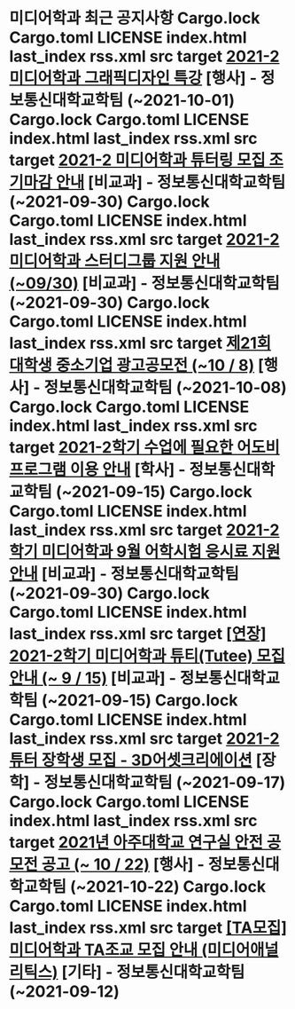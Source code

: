 # 미디어학과 최근 공지사항 Cargo.lock Cargo.toml LICENSE index.html last_index rss.xml src target **[2021-2 미디어학과 그래픽디자인 특강](https://media.ajou.ac.kr/media/board/board01.jsp?mode=view&amp;article_no=224931&amp;board_wrapper=%2Fmedia%2Fboard%2Fboard01.jsp&amp;pager.offset=0&amp;board_no=304)** [행사] - 정보통신대학교학팀 (~2021-10-01) Cargo.lock Cargo.toml LICENSE index.html last_index rss.xml src target **[2021-2 미디어학과 튜터링 모집 조기마감 안내](https://media.ajou.ac.kr/media/board/board01.jsp?mode=view&amp;article_no=224700&amp;board_wrapper=%2Fmedia%2Fboard%2Fboard01.jsp&amp;pager.offset=0&amp;board_no=304)** [비교과] - 정보통신대학교학팀 (~2021-09-30) Cargo.lock Cargo.toml LICENSE index.html last_index rss.xml src target **[2021-2 미디어학과 스터디그룹 지원 안내 (~09/30)](https://media.ajou.ac.kr/media/board/board01.jsp?mode=view&amp;article_no=224694&amp;board_wrapper=%2Fmedia%2Fboard%2Fboard01.jsp&amp;pager.offset=0&amp;board_no=304)** [비교과] - 정보통신대학교학팀 (~2021-09-30) Cargo.lock Cargo.toml LICENSE index.html last_index rss.xml src target **[제21회 대학생 중소기업 광고공모전 (~10 / 8)](https://media.ajou.ac.kr/media/board/board01.jsp?mode=view&amp;article_no=224687&amp;board_wrapper=%2Fmedia%2Fboard%2Fboard01.jsp&amp;pager.offset=0&amp;board_no=304)** [행사] - 정보통신대학교학팀 (~2021-10-08) Cargo.lock Cargo.toml LICENSE index.html last_index rss.xml src target **[2021-2학기 수업에 필요한 어도비 프로그램 이용 안내](https://media.ajou.ac.kr/media/board/board01.jsp?mode=view&amp;article_no=224667&amp;board_wrapper=%2Fmedia%2Fboard%2Fboard01.jsp&amp;pager.offset=0&amp;board_no=304)** [학사] - 정보통신대학교학팀 (~2021-09-15) Cargo.lock Cargo.toml LICENSE index.html last_index rss.xml src target **[2021-2학기 미디어학과 9월 어학시험 응시료 지원 안내](https://media.ajou.ac.kr/media/board/board01.jsp?mode=view&amp;article_no=224625&amp;board_wrapper=%2Fmedia%2Fboard%2Fboard01.jsp&amp;pager.offset=0&amp;board_no=304)** [비교과] - 정보통신대학교학팀 (~2021-09-30) Cargo.lock Cargo.toml LICENSE index.html last_index rss.xml src target **[[연장] 2021-2학기 미디어학과 튜티(Tutee) 모집 안내 (~ 9 / 15)](https://media.ajou.ac.kr/media/board/board01.jsp?mode=view&amp;article_no=224611&amp;board_wrapper=%2Fmedia%2Fboard%2Fboard01.jsp&amp;pager.offset=0&amp;board_no=304)** [비교과] - 정보통신대학교학팀 (~2021-09-15) Cargo.lock Cargo.toml LICENSE index.html last_index rss.xml src target **[2021-2 튜터 장학생 모집 - 3D어셋크리에이션](https://media.ajou.ac.kr/media/board/board01.jsp?mode=view&amp;article_no=224579&amp;board_wrapper=%2Fmedia%2Fboard%2Fboard01.jsp&amp;pager.offset=0&amp;board_no=304)** [장학] - 정보통신대학교학팀 (~2021-09-17) Cargo.lock Cargo.toml LICENSE index.html last_index rss.xml src target **[2021년 아주대학교 연구실 안전 공모전 공고 (~ 10 / 22)](https://media.ajou.ac.kr/media/board/board01.jsp?mode=view&amp;article_no=224578&amp;board_wrapper=%2Fmedia%2Fboard%2Fboard01.jsp&amp;pager.offset=0&amp;board_no=304)** [행사] - 정보통신대학교학팀 (~2021-10-22) Cargo.lock Cargo.toml LICENSE index.html last_index rss.xml src target **[[TA모집] 미디어학과 TA조교 모집 안내 (미디어애널리틱스)](https://media.ajou.ac.kr/media/board/board01.jsp?mode=view&amp;article_no=224425&amp;board_wrapper=%2Fmedia%2Fboard%2Fboard01.jsp&amp;pager.offset=0&amp;board_no=304)** [기타] - 정보통신대학교학팀 (~2021-09-12)
